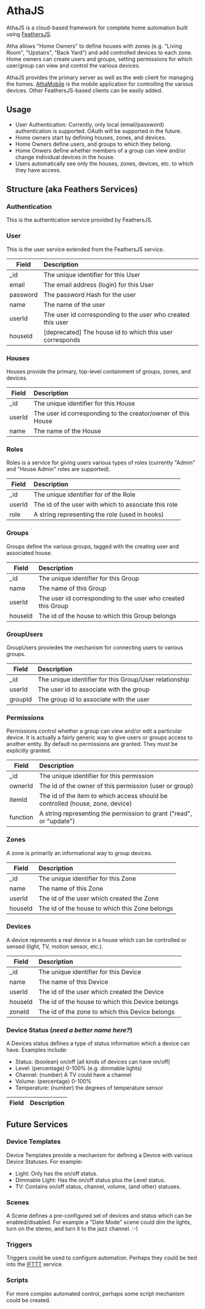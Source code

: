 # AthaJS
AthaJS is a cloud-based framework for complete home automation built using [FeathersJS].

Atha allows "Home Owners" to define houses with zones (e.g. "Living Room", "Upstairs", "Back Yard") and add controlled devices to each zone.  Home owners can create users and groups, setting permissions for which user/group can view and control the various devices.

AthaJS provides the primary server as well as the web client for managing the homes.  [AthaMobile](https://github.com/AlanDThiessen/AthaMobile) is the mobile application for controlling the various devices.  Other FeathersJS-based clients can be easily added.

## Usage

- User Authentication: Currently, only local (email/password) authentication is supported.  OAuth will be supported in the future.
- Home owners start by defining houses, zones, and devices.
- Home Owners define users, and groups to which they belong.
- Home Onwers define whether members of a group can view and/or change individual devices in the house.
- Users automatically see only the houses, zones, devices, etc. to which they have access.

## Structure (aka Feathers Services)

### Authentication
This is the authentication service provided by FeathersJS.

### User
This is the user service extended from the FeathersJS service.

| Field | Description |
|-------|:-------------|
| _id | The unique identifier for this User |
| email | The email address (login) for this User |
| password | The password Hash for the user |
| name | The name of the user |
| userId | The user id corresponding to the user who created this user |
| houseId | \[deprecated\] The house id to which this user corresponds |


### Houses
Houses provide the primary, top-level containment of groups, zones, and devices.

| Field | Description |
|-------|:-------------|
| _id | The unique identifier for this House |
| userId | The user id corresponding to the creator/owner of this House |
| name | The name of the House |


### Roles
Roles is a service for giving users various types of roles (currently "Admin" and "House Admin" roles are supported).

| Field |Description |
|-------|:-------------|
| _id | The unique identifier for of the Role |
| userId | The id of the user with which to associate this role |
| role | A string representing the role (used in hooks) |


### Groups
Groups define the various groups, tagged with the creating user and associated house.

| Field | Description |
|-------|:-------------|
| _id | The unique identifier for this Group |
| name | The name of this Group |
| userId | The user id corresponding to the user who created this Group |
| houseId | The id of the house to which this Group belongs |


### GroupUsers
GroupUsers proviedes the mechanism for connecting users to various groups.

| Field | Description |
|-------|:-------------|
| _id | The unique identifier for this Group/User relationship |
| userId | The user id to associate with the group |
| groupId | The group id to associate with the user |

### Permissions
Permissions control whether a group can view and/or edit a particular device.  It is actually a fairly generic way to give users or groups access to another entity.
By default no permissions are granted.  They must be explicitly granted.

| Field | Description |
|-------|:-------------|
| _id | The unique identifier for this permission |
| ownerId | The id of the owner of this permission (user or group) |
| itemId | The id of the item to which access should be controlled (house, zone, device) |
| function | A string representing the permission to grant ("read", or "update") |


### Zones
A zone is primarily an informational way to group devices.

| Field | Description |
|-------|:-------------|
| _id | The unique identifier for this Zone |
| name | The name of this Zone |
| userId | The id of the user which created the Zone |
| houseId | The id of the house to which this Zone belongs |


### Devices
A device represents a real device in a house which can be controlled or sensed (light, TV, motion sensor, etc.).

| Field | Description |
|-------|:-------------|
| _id | The unique identifier for this Device |
| name | The name of this Device |
| userId | The id of the user which created the Device |
| houseId | The id of the house to which this Device belongs |
| zoneId | The id of the zone to which this Device belongs |


### Device Status (*need a better name here?*)
A Devices status defines a type of status information which a device can have.  Examples include:

 - Status: (boolean) on/off (all kinds of devices can have on/off)
 - Level: (percentage) 0-100% (e.g. dimmable lights)
 - Channel: (number) A TV could have a channel
 - Volume: (percentage) 0-100% 
 - Temperature: (number) the degrees of temperature sensor

| Field | Description |
|-------|:-------------|

## Future Services

### Device Templates
Device Templates provide a mechanism for defining a Device with various Device Statuses.  For example:

- Light: Only has the on/off status.
- Dimmable Light: Has the on/off status plus the Level status.
- TV: Contains on/off status, channel, volume, (and other) statuses.

### Scenes
A Scene defines a pre-configured set of devices and status which can be enabled/disabled.  For example a "Date Mode" scene could dim the lights, turn on the stereo, and turn it to the jazz channel.  :-)

### Triggers
Triggers could be used to configure automation.  Perhaps they could be tied into the [IFTTT] service.

### Scripts
For more complex automated control, perhaps some script mechanism could be created.


[FeathersJS]: https://feathersjs.com/
[IFTTT]: https://ifttt.com/

